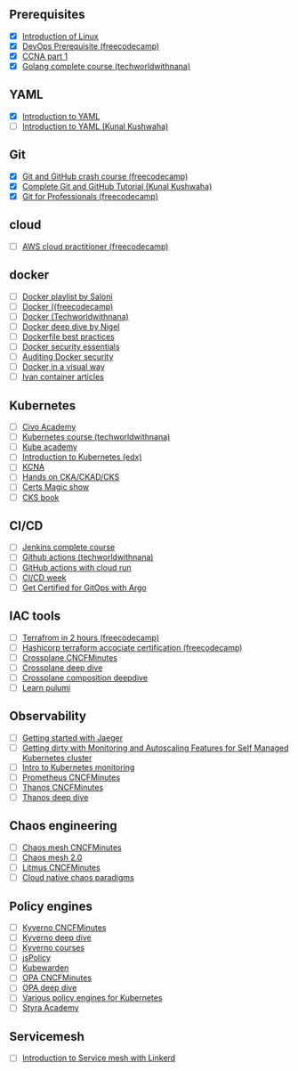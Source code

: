 
## Prerequisites
- [x] [Introduction of Linux](https://www.edx.org/course/introduction-to-linux)
- [x] [DevOps Prerequisite (freecodecamp)](https://youtu.be/Wvf0mBNGjXY)
- [x] [CCNA part 1](https://youtu.be/rv3QK2UquxM)
- [x] [Golang complete course (techworldwithnana)](https://youtu.be/yyUHQIec83I)

## YAML
- [x] [Introduction to YAML](https://youtu.be/1uFVr15xDGg)
- [ ] [Introduction to YAML (Kunal Kushwaha)](https://youtu.be/IA90BTozdow)

## Git
- [x] [Git and GitHub crash course (freecodecamp)](https://youtu.be/RGOj5yH7evk)
- [x] [Complete Git and GitHub Tutorial (Kunal Kushwaha)](https://youtu.be/apGV9Kg7ics)
- [x] [Git for Professionals (freecodecamp)](https://youtu.be/Uszj_k0DGsg)

## cloud
- [ ] [AWS cloud practitioner (freecodecamp)](https://youtu.be/SOTamWNgDKc)

## docker
- [ ] [Docker playlist by Saloni](https://www.youtube.com/playlist?list=PL5uLNcv9SibBZj30yqG01a7A4_MXSyGK3)
- [ ] [Docker ((freecodecamp)](https://youtu.be/9zUHg7xjIqQ)
- [ ] [Docker (Techworldwithnana)](https://youtu.be/3c-iBn73dDE)
- [ ] [Docker deep dive by Nigel](https://youtu.be/GwXLNAcHk-k)
- [ ] [Dockerfile best practices](https://youtu.be/JofsaZ3H1qM)
- [ ] [Docker security essentials](https://youtu.be/KINjI1tlo2w)
- [ ] [Auditing Docker security](https://youtu.be/mQkVB6KMHCg)
- [ ] [Docker in a visual way](https://aurelievache.gumroad.com/l/understanding-docker-visual-way)
- [ ] [Ivan container articles](https://iximiuz.com/en/categories/?category=Containers)

## Kubernetes
- [ ] [Civo Academy](civo.com/academy)
- [ ] [Kubernetes course (techworldwithnana)](https://youtu.be/X48VuDVv0do)
- [ ] [Kube academy](https://kube.academy/)
- [ ] [Introduction to Kubernetes (edx)](https://www.edx.org/course/introduction-to-kubernetes)
- [ ] [KCNA](https://youtu.be/iGkFHB1kFZ0)
- [ ] [Hands on CKA/CKAD/CKS](https://youtu.be/jZOs8Oips7Q)
- [ ] [Certs Magic show](https://www.youtube.com/playlist?list=PLj6h78yzYM2MOZst3T8t2qpsdwBpyxWwy)
- [ ] [CKS book](https://saiyampathak.gumroad.com/l/cksbook)

## CI/CD
- [ ] [Jenkins complete course](https://youtu.be/FX322RVNGj4)
- [ ] [Github actions (techworldwithnana)](https://youtu.be/R8_veQiYBjI)
- [ ] [GitHub actions with cloud run](https://youtu.be/eooi60Mks_0)
- [ ] [CI/CD week](https://www.youtube.com/playlist?list=PL5uLNcv9SibC0Osfk9Nhf7MgP2UNzZkDR)
- [ ] [Get Certified for GitOps with Argo](https://codefresh.learnworlds.com/)

## IAC tools
- [ ] [Terrafrom in 2 hours (freecodecamp)](https://youtu.be/SLB_c_ayRMo)
- [ ] [Hashicorp terraform accociate certification (freecodecamp)](https://youtu.be/V4waklkBC38)
- [ ] [Crossplane CNCFMinutes](https://youtu.be/NLHmqVUvtkU)
- [ ] [Crossplane deep dive](https://youtu.be/5lWUWat_bbY)
- [ ] [Crossplane composition deepdive](https://youtu.be/78xR7ypzB4Q)
- [ ] [Learn pulumi](https://youtu.be/vIjeiDcsR3Q)

## Observability
- [ ] [Getting started with Jaeger](https://youtu.be/aMZoUIG-mgY)
- [ ] [Getting dirty with Monitoring and Autoscaling Features for Self Managed Kubernetes cluster](https://youtu.be/TqfIfUuuPdE)
- [ ] [Intro to Kubernetes monitoring](https://youtu.be/B5UY-qeW96I)
- [ ] [Prometheus CNCFMinutes](https://youtu.be/llwxJ0VdYWY)
- [ ] [Thanos CNCFMinutes](https://youtu.be/Pr3MbsGHljI)
- [ ] [Thanos deep dive](https://youtu.be/nYV_wU7_Xm0)

## Chaos engineering
- [ ] [Chaos mesh CNCFMinutes](https://youtu.be/HAU_cjW1bMw)
- [ ] [Chaos mesh 2.0](https://youtu.be/HmQ9cFwxF7g)
- [ ] [Litmus CNCFMinutes](https://youtu.be/rDQ9XKbSJIc)
- [ ] [Cloud native chaos paradigms](https://youtu.be/uBGPFfTu6TU)

## Policy engines
- [ ] [Kyverno CNCFMinutes](https://youtu.be/Bo8KhWhNY6g)
- [ ] [Kyverno deep dive](https://youtu.be/QR-iBeh9Vy0)
- [ ] [Kyverno courses](https://learn.nirmata.com/courses/)
- [ ] [jsPolicy](https://youtu.be/AzPczzKW71A)
- [ ] [Kubewarden](https://youtu.be/b14YkyrLFcs)
- [ ] [OPA CNCFMinutes](https://youtu.be/49my68py3KY)
- [ ] [OPA deep dive](https://youtu.be/J6tM9O-0LvI)
- [ ] [Various policy engines for Kubernetes](https://youtu.be/gKQOq7904h8)
- [ ] [Styra Academy](https://academy.styra.com/courses/opa-rego)

## Servicemesh
- [ ] [Introduction to Service mesh with Linkerd](https://www.edx.org/course/introduction-to-service-mesh-with-linkerd)
